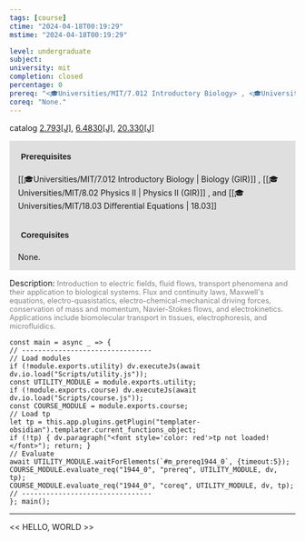 ```yaml
---
tags: [course]
ctime: "2024-04-18T00:19:29"
mstime: "2024-04-18T00:19:29"

level: undergraduate
subject: 
university: mit
completion: closed
percentage: 0
prereq: "<🎓Universities/MIT/7.012 Introductory Biology> , <🎓Universities/MIT/8.02 Physics II> , and <🎓Universities/MIT/18.03 Differential Equations>"
coreq: "None."
---
```


catalog [2.793[J]](http://student.mit.edu/catalog/m2b.html#2.793), [6.4830[J]](http://student.mit.edu/catalog/m6d.html#6.4830), [20.330[J]](http://student.mit.edu/catalog/m20a.html#20.330)

<span style="display: block; padding: 15px; background-color: rgb(100, 100, 100, 0.2);"><font id="m_prereq1944_0" style="display: block; font-family: Arial, sans-serif; font-weight: bold; padding: 5px">Prerequisites</font><br><span id="prereq1944_0">[[🎓Universities/MIT/7.012 Introductory Biology | Biology (GIR)]] , [[🎓Universities/MIT/8.02 Physics II | Physics II (GIR)]] , and [[🎓Universities/MIT/18.03 Differential Equations | 18.03]]</span></span>
<span style="display: block; padding: 15px; background-color: rgb(100, 100, 100, 0.2);"><font id="m_coreq1944_0" style="display: block; font-family: Arial, sans-serif; font-weight: bold; padding: 5px">Corequisites</font><br><span id="coreq1944_0">None.</span></span>

<font style="">Description:</font>
<font style="color: grey; font-size: 0.8rem;">Introduction to electric fields, fluid flows, transport phenomena and their application to biological systems. Flux and continuity laws, Maxwell's equations, electro-quasistatics, electro-chemical-mechanical driving forces, conservation of mass and momentum, Navier-Stokes flows, and electrokinetics. Applications include biomolecular transport in tissues, electrophoresis, and microfluidics.</font>

```dataviewjs
const main = async _ => {
// --------------------------------
// Load modules
if (!module.exports.utility) dv.executeJs(await dv.io.load("Scripts/utility.js"));
const UTILITY_MODULE = module.exports.utility;
if (!module.exports.course) dv.executeJs(await dv.io.load("Scripts/course.js"));
const COURSE_MODULE = module.exports.course;
// Load tp
let tp = this.app.plugins.getPlugin("templater-obsidian").templater.current_functions_object;
if (!tp) { dv.paragraph("<font style='color: red'>tp not loaded!</font>"); return; }
// Evaluate
await UTILITY_MODULE.waitForElements(`#m_prereq1944_0`, {timeout:5});
COURSE_MODULE.evaluate_req("1944_0", "prereq", UTILITY_MODULE, dv, tp);
COURSE_MODULE.evaluate_req("1944_0", "coreq", UTILITY_MODULE, dv, tp);
// --------------------------------
}; main();
```

---

<< HELLO, WORLD >>
